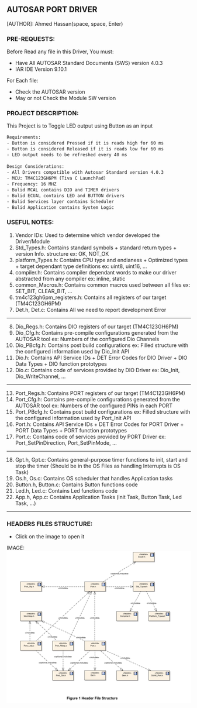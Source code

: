 ## AUTOSAR PORT DRIVER                                     
 
  [AUTHOR]: Ahmed Hassan(space, space, Enter)






### PRE-REQUESTS:                                         

Before Read any file in this Driver, You must:
- Have All AUTOSAR Standard Documents (SWS) version 4.0.3
- IAR IDE Version 9.10.1

For Each file:
- Check the AUTOSAR version
- May or not Check the Module SW version 


 ### PROJECT DESCRIPTION:                                     

 
This Project is to Toggle LED output using Button as an input
                  
    Requirements:
    - Button is considered Pressed if it is reads high for 60 ms
    - Button is considered Released if it is reads low for 60 ms
    - LED output needs to be refreshed every 40 ms
				 
    Design Considerations:
    - All Drivers compatible with Autosar Standard version 4.0.3
    - MCU: TM4C123GH6PM (Tiva C LaunchPad)
    - Frequency: 16 MHZ
    - Bulid MCAL contains DIO and TIMER drivers
    - Bulid ECUAL contains LED and BUTTON drivers
    - Bulid Services layer contains Scheduler
    - Bulid Application contains System Logic


 ### USEFUL NOTES:                                       

1. Vendor IDs: Used to determine which vendor developed the Driver/Module
2. Std_Types.h: Contains standard symbols + standard return types + version Info. structure
                ex: OK, NOT_OK			
4. platform_Types.h: Contains CPU type and endianess + Optimized types + target dependant 
		     type definitions   ex: uint8, uint16, ...							 
4. compiler.h: Contains compiler dependant words to make our driver abstracted from any compiler
	       ex: inline, static			   
5. common_Macros.h: Contains common macros used between all files  ex: SET_BIT, CLEAR_BIT, ...
6. tm4c123gh6pm_registers.h: Contains all registers of our target (TM4C123GH6PM)
7. Det.h, Det.c: Contains All we need to report development Error 

---------------------------------------------------------------------------------------------

8. Dio_Regs.h: Contains DIO registers of our target (TM4C123GH6PM)
9. Dio_Cfg.h: Contains pre-compile configurations generated from the AUTOSAR tool 
	      ex: Numbers of the configured Dio Channels		  
10. Dio_PBcfg.h: Contains post build configurations 
	         ex: Filled structure with the configured information used by Dio_Init API				
11. Dio.h: Contains API Service IDs + DET Error Codes for DIO Driver + DIO Data Types +
	   DIO function prototypes		   
12. Dio.c: Contains code of services provided by DIO Driver
	   ex: Dio_Init, Dio_WriteChannel, ...

---------------------------------------------------------------------------------------------

13. Port_Regs.h: Contains PORT registers of our target (TM4C123GH6PM)	
14. Port_Cfg.h: Contains pre-compile configurations generated from the AUTOSAR tool
	        ex: Numbers of the configured PINs in each PORT			  
15. Port_PBcfg.h: Contains post build configurations 
		  ex: Filled structure with the configured information used by Port_Init API		
16. Port.h: Contains API Service IDs + DET Error Codes for PORT Driver + PORT Data Types +
	    PORT function prototypes	   
17. Port.c: Contains code of services provided by PORT Driver
            ex: Port_SetPinDirection, Port_SetPinMode, ...
		   
---------------------------------------------------------------------------------------------	

18. Gpt.h, Gpt.c: Contains general-purpose timer functions to init, start and stop the timer
		  (Should be in the OS Files as handling Interrupts is OS Task)
19. Os.h, Os.c: Contains OS scheduler that handles Application tasks
20. Button.h, Button.c: Contains Button functions code
21. Led.h, Led.c: Contains Led functions code
22. App.h, App.c: Contains Application Tasks (init Task, Button Task, Led Task, ...)

---------------------------------------------------------------------------------------------	



 ### HEADERS FILES STRUCTURE:                                 

- Click on the image to open it

IMAGE: 
![alt text][logo]

[logo]: https://github.com/AhmedHassan95/AUTOSAR/blob/main/PORT%20Driver/Header%20Files.png "Headers Files Structure"
		
